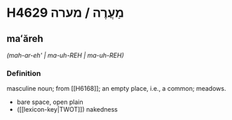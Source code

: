# H4629 מַעֲרֶה / מערה

## maʻăreh

_(mah-ar-eh' | ma-uh-REH | ma-uh-REH)_

### Definition

masculine noun; from [[H6168]]; an empty place, i.e., a common; meadows.

- bare space, open plain
- ([[lexicon-key|TWOT]]) nakedness
